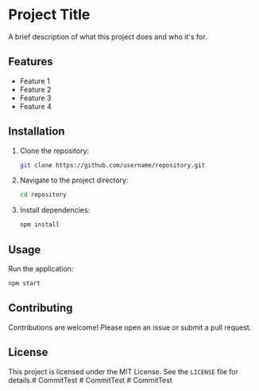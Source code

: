 # Project Title

A brief description of what this project does and who it's for.

## Features

- Feature 1
- Feature 2
- Feature 3
- Feature 4

## Installation

1. Clone the repository:
    ```bash
    git clone https://github.com/username/repository.git
    ```
2. Navigate to the project directory:
    ```bash
    cd repository
    ```
3. Install dependencies:
    ```bash
    npm install
    ```

## Usage

Run the application:
```bash
npm start
```

## Contributing

Contributions are welcome! Please open an issue or submit a pull request.

## License

This project is licensed under the MIT License. See the `LICENSE` file for details.#   C o m m i t T e s t 
 
 #   C o m m i t T e s t 
 
 #   C o m m i t T e s t 
 
 